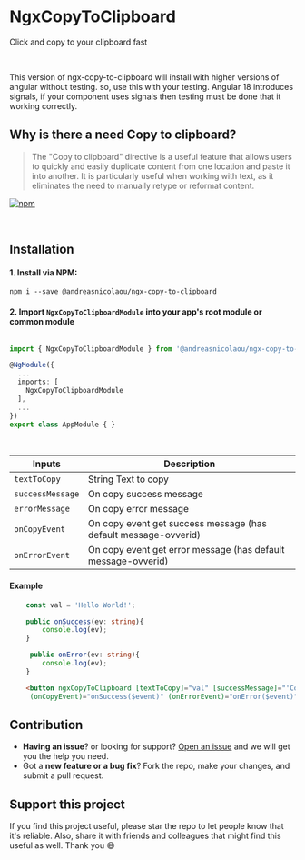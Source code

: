 # NgxCopyToClipboard

Click and copy to your clipboard fast

<br>

This version of ngx-copy-to-clipboard will install with higher versions of angular without testing. so, use this with your testing. Angular 18 introduces signals, if your component uses signals then testing must be done that it working correctly.

## Why is there a need Copy to clipboard?

> The "Copy to clipboard" directive is a useful feature that allows users to quickly and easily duplicate content from one location and paste it into another. It is particularly useful when working with text, as it eliminates the need to manually retype or reformat content.

[![npm](https://img.shields.io/npm/l/express.svg)](https://www.npmjs.com/package/@andreasnicolaou/ngx-copy-to-clipboard)

<br>

## Installation

#### 1. Install via NPM:

```shell
npm i --save @andreasnicolaou/ngx-copy-to-clipboard
```

#### 2. Import `NgxCopyToClipboardModule` into your app's root module or common module
```typescript

import { NgxCopyToClipboardModule } from '@andreasnicolaou/ngx-copy-to-clipboard';

@NgModule({
  ...
  imports: [
    NgxCopyToClipboardModule
  ],
  ...
})
export class AppModule { }

```

<br>

| Inputs                    | Description                                                                         | 
| ------------------------- | ----------------------------------------------------------------------------------- | 
| `textToCopy`              | String Text to copy                                                                 | 
| `successMessage`          | On copy success message                                                             | 
| `errorMessage`            | On copy error message                                                               | 
| `onCopyEvent`             | On copy event get success message (has default message-ovverid)                     | 
| `onErrorEvent`            | On copy event get error message (has default message-ovverid)                       | 

#### Example
```typescript
    const val = 'Hello World!';

    public onSuccess(ev: string){
        console.log(ev);
    }

     public onError(ev: string){
        console.log(ev);
    }

```
```html
    <button ngxCopyToClipboard [textToCopy]="val" [successMessage]="'Copied to Clipboard'" [errorMessage]="'Not copied to Clipboard'"
     (onCopyEvent)="onSuccess($event)" (onErrorEvent)="onError($event)">Copy</button>
```

## Contribution
- **Having an issue**? or looking for support? [Open an issue](https://github.com/andreasnicolaou/ngx-copy-to-clipboard/issues/new) and we will get you the help you need.
- Got a **new feature or a bug fix**? Fork the repo, make your changes, and submit a pull request.

## Support this project
If you find this project useful, please star the repo to let people know that it's reliable. Also, share it with friends and colleagues that might find this useful as well. Thank you :smile:
